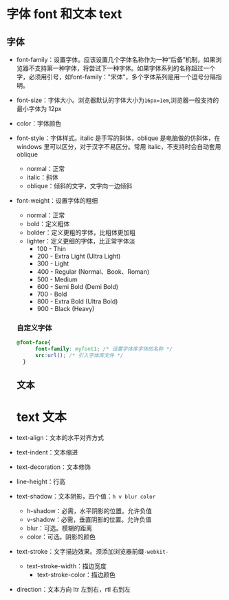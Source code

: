 # 字体 font 和文本 text
## 字体
+ font-family：设置字体。应该设置几个字体名称作为一种“后备”机制，如果浏览器不支持第一种字体，将尝试下一种字体。如果字体系列的名称超过一个字，必须用引号，如font-family："宋体"，多个字体系列是用一个逗号分隔指明。
+ font-size：字体大小。浏览器默认的字体大小为```16px=1em```,浏览器一般支持的最小字体为 12px
+ color：字体颜色
+ font-style：字体样式。italic 是手写的斜体，oblique 是电脑做的仿斜体，在 windows 里可以区分，对于汉字不易区分。常用 italic，不支持时会自动套用 oblique
  - normal：正常
  - italic：斜体
  - oblique：倾斜的文字，文字向一边倾斜
+ font-weight：设置字体的粗细
	- normal：正常
  - bold：定义粗体
  - bolder：定义更粗的字体，比粗体更加粗 
  - lighter：定义更细的字体，比正常字体淡
	- 100 - Thin
	- 200 - Extra Light (Ultra Light)
	- 300 - Light
	- 400 - Regular (Normal、Book、Roman)
	- 500 - Medium	
	- 600 - Semi Bold (Demi Bold)
	- 700 - Bold
	- 800 - Extra Bold (Ultra Bold)
	- 900 - Black (Heavy)

  ### 自定义字体
  ```css
  @font-face{
		font-family: myfont1; /* 设置字体库字体的名称 */
		src:url(); /* 引入字体库文件 */
	}
  ```

  ## 文本
  # text 文本
+ text-align：文本的水平对齐方式
+ text-indent：文本缩进
+ text-decoration：文本修饰
+ line-height：行高
+ text-shadow：文本阴影，四个值：```h v blur color```
 	- h-shadow：必需，水平阴影的位置。允许负值
	- v-shadow：必需，垂直阴影的位置。允许负值
	- blur：可选。模糊的距离
	- color：可选。阴影的颜色
+ text-stroke：文字描边效果。须添加浏览器前缀```-webkit-```
  - text-stroke-width：描边宽度
	- text-stroke-color：描边颜色
+ direction：文本方向 ltr 左到右，rtl 右到左